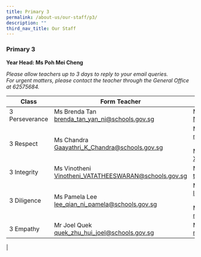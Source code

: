 ```yaml
---
title: Primary 3
permalink: /about-us/our-staff/p3/
description: ""
third_nav_title: Our Staff
---
```

### **Primary 3**
**Year Head: Ms Poh Mei Cheng**

_Please allow teachers up to 3 days to reply to your email queries._   
_For urgent matters, please contact the teacher through the General Office at 62575684._

| Class | Form Teacher | Co-Form Teacher |
|---|---|---|
| 3 Perseverance | Ms Brenda Tan<br> [brenda\_tan\_yan\_ni@schools.gov.sg](mailto:brenda_tan_yan_ni@schools.gov.sg) | Mdm Nurhafieza <br> [Nurhafieza_Zainal@schools.gov.sg](mailto:Nurhafieza_Zainal@schools.gov.sg) |
| 3 Respect | Ms Chandra <br> [Gaayathri_K_Chandra@schools.gov.sg](mailto:Gaayathri_K_Chandra@schools.gov.sg) | Mr Muhammad Ikhwan <br> [mohamad_ikhwan_mohamad_haron@schools.gov.sg](mailto:mohamad_ikhwan_mohamad_haron@schools.gov.sg))<br><br> Mr Danny Xu Yahua <br> [Xu_Yahua@schools.gov.sg](mailto:Xu_Yahua@schools.gov.sg) |
| 3 Integrity | Ms Vinotheni <br> [Vinotheni_VATATHEESWARAN@schools.gov.sg](mailto:Vinotheni_VATATHEESWARAN@schools.gov.sg) | Mdm Thong Siong Chee <br> [thong_siong_chee@schools.gov.sg](mailto:thong_siong_chee@schools.gov.sg) |
| 3 Diligence | Ms Pamela Lee <br> [lee_qian_ni_pamela@schools.gov.sg](mailto:lee_qian_ni_pamela@schools.gov.sg) | Ms Lian Yiling <br> [lian_yi_ling@schools.gov.sg](mailto:lian_yi_ling@schools.gov.sg) <br><br>Mr Noor Hendra Shahril<br>[noor_hendra_shahril_supaat@schools.gov.sg](mailto:noor_hendra_shahril_supaat@schools.gov.sg) |
| 3 Empathy | Mr Joel Quek<br> [quek_zhu_hui_joel@schools.gov.sg](mailto:quek_zhu_hui_joel@schools.gov.sg) | Mdm Nur Hidayah <br> [nur_hidayah_abdul_rahman@schools.gov.sg](mailto:nur_hidayah_abdul_rahman@schools.gov.sg) |
|